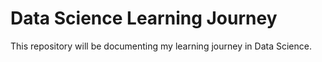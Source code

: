 # Data Science Learning Journey
This repository will be documenting my learning journey in Data Science. 
